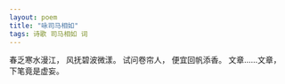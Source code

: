 ```yaml
---
layout: poem
title: "咏司马相如"
tags: 诗歌 司马相如 词
---
```


春乏寒水漫江，
风抚碧波微漾。
试问卷帘人，
便宜回帆添香。
文章……文章，
下笔竟是虚妄。
